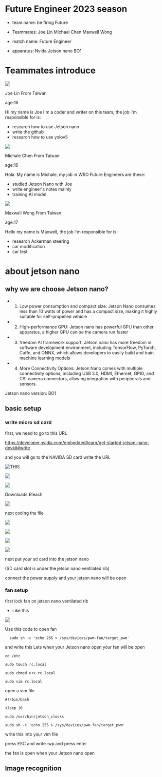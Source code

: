# **Future Engineer 2023 season**

* team name: be firing Future


* Teammates: Joe Lin  Michael Chen Maxwell Wong


* match name: Future Engineer


* apparatus: Nvida Jetson nano BO1

# Teammates introduce

![](https://github.com/katakusan/image/blob/master/image/IMG20230724231254.jpg)

Joe Lin From Taiwan

age:16

Hi my name is Joe I'm a coder and writer on this team, the job I'm responsible for is:

* research how to use Jetson nano 
* write the github 
* research how to use yolov5

![](https://github.com/katakusan/image/blob/master/image/1690213362682.jpg)

Michale Chen From Taiwan

age:16

Hola. My name is Michale, my job in WRO Future Engineers are these: 

* studied Jetson Nano with Joe 
* write engineer's notes mainly 
* training AI model

![](https://github.com/katakusan/image/blob/master/image/126321.jpg)

Maxwell Wong From Taiwan

age:17

Hello my name is Maxwell, the job I'm responsible for is:

* research Ackerman steering
* car modification
* car test



# **about jetson nano**
## why we are choose Jetson nano? 

* 1. Low power consumption and compact size: Jetson Nano consumes less than 10 watts of power and has a compact size, making it highly suitable for self-propelled vehicle

* 2. High-performance GPU: Jetson nano has powerful GPU than other apparatus, a higher GPU can be the camera run faster

* 3. freedom AI framework support: Jetson nano has more freedom in software development environment, including TensorFlow, PyTorch, Caffe, and ONNX, which allows developers to easily build and train machine learning models

* 4. More Connectivity Options: Jetson Nano comes with multiple connectivity options, including USB 3.0, HDMI, Ethernet, GPIO, and CSI camera connectors, allowing integration with peripherals and sensors.


Jetson nano version: BO1

## basic setup 

### write micro sd card


first, we need to go to this URL

https://developer.nvidia.com/embedded/learn/get-started-jetson-nano-devkit#write

and you will go to the NAVIDA SD card  write the URL


![THIS](https://github.com/katakusan/image/blob/b154a496a88a275734106394a4eb001244ef34a7/image/111111111111.jpg)


![](https://github.com/katakusan/image/blob/master/image/222222222222.jpg)


![](https://github.com/katakusan/image/blob/master/image/3333333333.jpg)

Downloads Eteach

![](https://github.com/katakusan/image/blob/master/image/4444444.jpg)

next coding the file 

![](https://github.com/katakusan/image/blob/master/image/555555.jpg)

![](https://github.com/katakusan/image/blob/master/image/66666666.jpg)

![](https://github.com/katakusan/image/blob/master/image/777777777.jpg)

![](https://github.com/katakusan/image/blob/master/image/88888888.jpg)

next put your sd card into the jetson nano


(SD card slot is under the jetson nano ventilated rib)


connect the power supply and your jetson nano will be open

### fan setup

first lock fan on jetson nano  ventilated rib

* Like this

![](https://github.com/katakusan/image/blob/master/image/IMG_20230723_173857.jpg)

Use this code to open fan

 ```
   sudo sh -c 'echo 255 > /sys/devices/pwm-fan/target_pwm' 
 ```

and write this Lets when your Jetson nano open your fan will be open

```
cd /etc

sudo touch rc.local

sudo chmod u+x rc.local

sudo vim rc.local
```
open a vim file

```
#!/bin/bash

sleep 10

sudo /usr/bin/jetson_clocks

sudo sh -c 'echo 255 > /sys/devices/pwm-fan/target_pwm'
```
write this into your vim file 

press ESC and write :wp and press enter

the fan is open when your Jetson nano open 

## Image recognition







